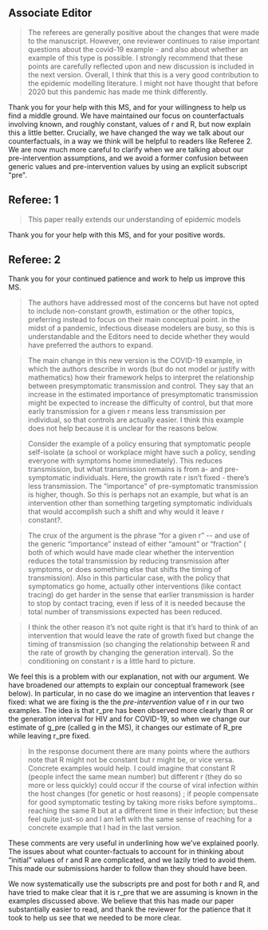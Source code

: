 
## Associate Editor

> The referees are generally positive about the changes that were
> made to the manuscript. However, one reviewer continues to raise
> important questions about the covid-19 example - and also about
> whether an example of this type is possible. I strongly recommend
> that these points are carefully reflected upon and new discussion is
> included in the next version. Overall, I think that this is a very
> good contribution to the epidemic modelling literature. I might not
> have thought that before 2020 but this pandemic has made me think
> differently.

Thank you for your help with this MS, and for your willingness to help us find a middle ground. We have maintained our focus on counterfactuals involving known, and roughly constant, values of r and R, but now explain this a little better. Crucially, we have changed the way we talk about our counterfactuals, in a way we think will be helpful to readers like Referee 2. We are now much more careful to clarify when we are talking about our pre-intervention assumptions, and we avoid a former confusion between generic values and pre-intervention values by using an explicit subscript "pre".

## Referee: 1

> This paper really extends our understanding of epidemic models

Thank you for your help with this MS, and for your positive words.

## Referee: 2

Thank you for your continued patience and work to help us improve this MS.

> The authors have addressed most of the concerns but have not opted
> to include non-constant growth, estimation or the other topics,
> preferring instead to focus on their main conceptual point. in the
> midst of a pandemic, infectious disease modelers are busy, so this
> is understandable and the Editors need to decide whether they would
> have preferred the authors to expand.

> The main change in this new version is the COVID-19 example, in
> which the authors describe in words (but do not model or justify with
> mathematics) how their framework helps to interpret the relationship
> between presymptomatic transmission and control. They say that an
> increase in the estimated importance of presymptomatic transmission
> might be expected to increase the difficulty of control, but that
> more early transmission for a given r means less transmission per
> individual, so that controls are actually easier. I think this example
> does not help because it is unclear for the reasons below.

> Consider the example of a policy ensuring that symptomatic people
> self-isolate (a school or workplace might have such a policy, sending
> everyone with symptoms home immediately). This reduces transmission,
> but what transmission remains is from  a- and pre-symptomatic
> individuals. Here, the growth rate r isn’t fixed - there’s less
> transmission. The “importance” of pre-symptomatic transmission
> is higher, though. So this is perhaps not an example, but what is an
> intervention other than something targeting symptomatic individuals
> that would accomplish such a shift and why would it leave r constant?.

> The crux of the argument is the phrase “for a given r” -- and
> use of the generic “importance” instead of either “amount”
> or “fraction” ( both of which would have made clear whether the
> intervention reduces the total transmission by reducing transmission
> after symptoms, or does something else that shifts the timing of
> transmission). Also in this particular case, with the policy that
> symptomatics go home, actually other interventions (like contact
> tracing) do get harder in the sense that earlier transmission is harder
> to stop by contact tracing, even if less of it is needed because the
> total number of transmissions expected has been reduced.

> I think the other reason it’s not quite right is that it’s hard to
> think of an intervention that would leave the rate of growth fixed but
> change the timing of transmission (so changing the relationship between
> R and the rate of growth by changing the generation interval). So
> the conditioning on constant r is a little hard to picture.

We feel this is a problem with our explanation, not with our argument. We have broadened our attempts to explain our conceptual framework (see below).
In particular, in no case do we imagine an intervention that leaves r fixed: what we are fixing is the the _pre-intervention_ value of r in our two examples. The idea is that r_pre has been observed more clearly than R or the generation interval for HIV and for COVID-19, so when we change our estimate of g_pre (called g in the MS), it changes our estimate of R_pre while leaving r_pre fixed.

> In the response document there are many points where the authors note
> that R might not be constant but r might be, or vice versa. Concrete
> examples would help. I could imagine that constant R (people infect
> the same mean number) but different r (they do so more or less
> quickly) could occur if the course of viral infection within the host
> changes (for genetic or host reasons) ; if people compensate for good
> symptomatic testing by taking more risks before symptoms.. reaching
> the same R but at a different time in their infection; but these feel
> quite just-so and I am left with the same sense of reaching for a
> concrete example that I had in the last version.

These comments are very useful in underlining how we've explained poorly. The issues about what counter-factuals to account for in thinking about “initial” values of r and R are complicated, and we lazily tried to avoid them. This  made our submissions harder to follow than they should have been.

We now systematically use the subscripts pre and post for both r and R, and have tried to make clear that it is r_pre that we are assuming is known in the examples discussed above.
We believe that this has made our paper substantially easier to read, and thank the reviewer for the patience that it took to help us see that we needed to be more clear.

